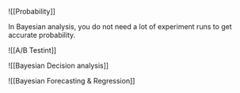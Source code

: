 ![[Probability]]

In Bayesian analysis, you do not need a lot of experiment runs to get accurate probability.

![[A/B Testint]]

![[Bayesian Decision analysis]]

![[Bayesian Forecasting & Regression]]

